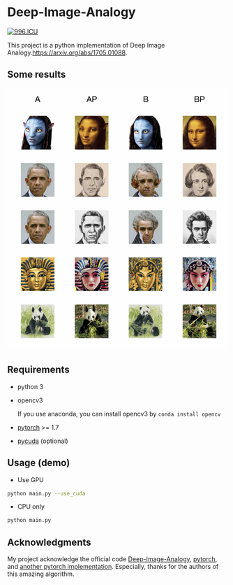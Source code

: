 # Deep-Image-Analogy

[![996.ICU](https://img.shields.io/badge/link-996.icu-red.svg)](https://996.icu)

This project is a python implementation of Deep Image Analogy.https://arxiv.org/abs/1705.01088.

## Some results

![](results/results.jpg)

## Requirements

 - python 3

 - opencv3

   If you use anaconda, you can install opencv3 by  ```conda install opencv```

 - [pytorch](http://pytorch.org/) >= 1.7

 - [pycuda](https://pypi.org/project/pycuda/) (optional)

## Usage (demo)

- Use GPU
```bash
python main.py --use_cuda
```

- CPU only
```bash
python main.py
```

## Acknowledgments

My project acknowledge the official code [Deep-Image-Analogy](https://github.com/msracver/Deep-Image-Analogy), [pytorch](http://pytorch.org/), and [another pytorch implementation](https://github.com/harveyslash/Deep-Image-Analogy-PyTorch). Especially, thanks for the authors of this amazing algorithm.